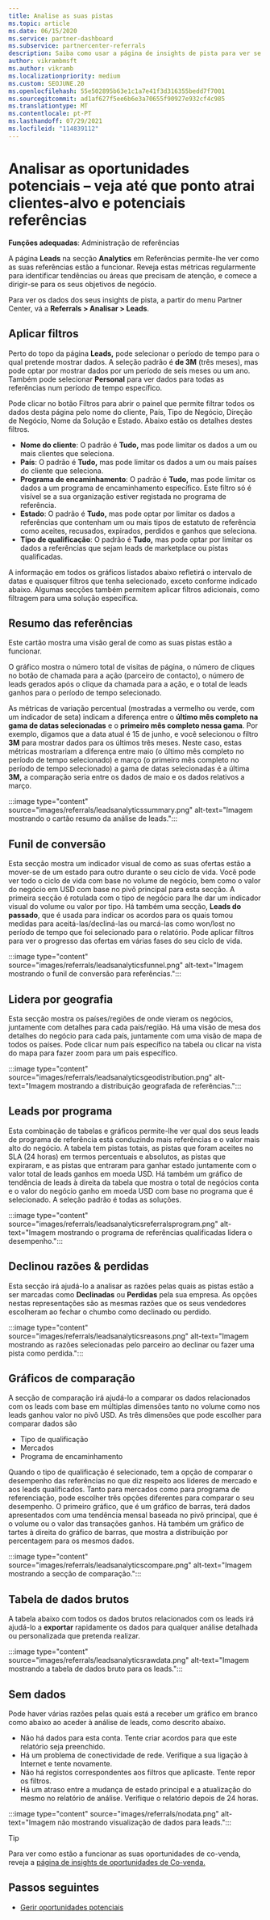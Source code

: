 ```yaml
---
title: Analise as suas pistas
ms.topic: article
ms.date: 06/15/2020
ms.service: partner-dashboard
ms.subservice: partnercenter-referrals
description: Saiba como usar a página de insights de pista para ver se está a captar a atenção dos seus clientes-alvo e a gerar referências.
author: vikrambmsft
ms.author: vikramb
ms.localizationpriority: medium
ms.custom: SEOJUNE.20
ms.openlocfilehash: 55e502895b63e1c1a7e41f3d316355bedd7f7001
ms.sourcegitcommit: ad1af627f5ee6b6e3a70655f90927e932cf4c985
ms.translationtype: MT
ms.contentlocale: pt-PT
ms.lasthandoff: 07/29/2021
ms.locfileid: "114839112"
---
```

# <a name="analyze-your-leads---see-how-well-you-attract-target-customers-and-potential-referrals"></a>Analisar as oportunidades potenciais – veja até que ponto atrai clientes-alvo e potenciais referências
<!-- 
https://go.microsoft.com/fwlink/?linkid=849120
-->

**Funções adequadas**: Administração de referências

A página **Leads** na secção **Analytics** em Referências permite-lhe ver como as suas referências estão a funcionar. Reveja estas métricas regularmente para identificar tendências ou áreas que precisam de atenção, e comece a dirigir-se para os seus objetivos de negócio.

Para ver os dados dos seus insights de pista, a partir do menu Partner Center, vá a **Referrals > Analisar > Leads**.

## <a name="apply-filters"></a>Aplicar filtros

Perto do topo da página **Leads,** pode selecionar o período de tempo para o qual pretende mostrar dados. A seleção padrão é **de 3M** (três meses), mas pode optar por mostrar dados por um período de seis meses ou um ano. Também pode selecionar **Personal** para ver dados para todas as referências num período de tempo específico.

Pode clicar no botão Filtros para abrir o painel que permite filtrar todos os dados desta página pelo nome do cliente, País, Tipo de Negócio, Direção de Negócio, Nome da Solução e Estado. Abaixo estão os detalhes destes filtros.

- **Nome do cliente**: O padrão é **Tudo,** mas pode limitar os dados a um ou mais clientes que seleciona.
- **País**: O padrão é **Tudo,** mas pode limitar os dados a um ou mais países do cliente que seleciona.
- **Programa de encaminhamento**: O padrão é **Tudo,** mas pode limitar os dados a um programa de encaminhamento específico. Este filtro só é visível se a sua organização estiver registada no programa de referência.
- **Estado**: O padrão é **Tudo,** mas pode optar por limitar os dados a referências que contenham um ou mais tipos de estatuto de referência como aceites, recusados, expirados, perdidos e ganhos que seleciona.
- **Tipo de qualificação**: O padrão é **Tudo,** mas pode optar por limitar os dados a referências que sejam leads de marketplace ou pistas qualificadas.

A informação em todos os gráficos listados abaixo refletirá o intervalo de datas e quaisquer filtros que tenha selecionado, exceto conforme indicado abaixo. Algumas secções também permitem aplicar filtros adicionais, como filtragem para uma solução específica.

## <a name="referrals-summary"></a>Resumo das referências

Este cartão mostra uma visão geral de como as suas pistas estão a funcionar.

O gráfico mostra o número total de visitas de página, o número de cliques no botão de chamada para a ação (parceiro de contacto), o número de leads gerados após o clique da chamada para a ação, e o total de leads ganhos para o período de tempo selecionado.

As métricas de variação percentual (mostradas a vermelho ou verde, com um indicador de seta) indicam a diferença entre o **último mês completo na gama de datas selecionadas** e o **primeiro mês completo nessa gama**. Por exemplo, digamos que a data atual é 15 de junho, e você selecionou o filtro **3M** para mostrar dados para os últimos três meses. Neste caso, estas métricas mostrariam a diferença entre maio (o último mês completo no período de tempo selecionado) e março (o primeiro mês completo no período de tempo selecionado) a gama de datas selecionadas é a última **3M,** a comparação seria entre os dados de maio e os dados relativos a março.

:::image type="content" source="images/referrals/leadsanalyticssummary.png" alt-text="Imagem mostrando o cartão resumo da análise de leads.":::

## <a name="conversion-funnel"></a>Funil de conversão

Esta secção mostra um indicador visual de como as suas ofertas estão a mover-se de um estado para outro durante o seu ciclo de vida. Você pode ver todo o ciclo de vida com base no volume de negócio, bem como o valor do negócio em USD com base no pivô principal para esta secção. A primeira secção é rotulada com o tipo de negócio para lhe dar um indicador visual do volume ou valor por tipo. Há também uma secção, **Leads do passado**, que é usada para indicar os acordos para os quais tomou medidas para aceitá-las/decliná-las ou marcá-las como won/lost no período de tempo que foi selecionado para o relatório. Pode aplicar filtros para ver o progresso das ofertas em várias fases do seu ciclo de vida.

:::image type="content" source="images/referrals/leadsanalyticsfunnel.png" alt-text="Imagem mostrando o funil de conversão para referências.":::

## <a name="leads-by-geography"></a>Lidera por geografia

Esta secção mostra os países/regiões de onde vieram os negócios, juntamente com detalhes para cada país/região. Há uma visão de mesa dos detalhes do negócio para cada país, juntamente com uma visão de mapa de todos os países. Pode clicar num país específico na tabela ou clicar na vista do mapa para fazer zoom para um país específico.

:::image type="content" source="images/referrals/leadsanalyticsgeodistribution.png" alt-text="Imagem mostrando a distribuição geografada de referências.":::

## <a name="leads-by-program"></a>Leads por programa

Esta combinação de tabelas e gráficos permite-lhe ver qual dos seus leads de programa de referência está conduzindo mais referências e o valor mais alto do negócio.
A tabela tem pistas totais, as pistas que foram aceites no SLA (24 horas) em termos percentuais e absolutos, as pistas que expiraram, e as pistas que entraram para ganhar estado juntamente com o valor total de leads ganhos em moeda USD. Há também um gráfico de tendência de leads à direita da tabela que mostra o total de negócios conta e o valor do negócio ganho em moeda USD com base no programa que é selecionado. A seleção padrão é todas as soluções.

:::image type="content" source="images/referrals/leadsanalyticsreferralsprogram.png" alt-text="Imagem mostrando o programa de referências qualificadas lidera o desempenho.":::

## <a name="declined--lost-reasons"></a>Declinou razões & perdidas

Esta secção irá ajudá-lo a analisar as razões pelas quais as pistas estão a ser marcadas como **Declinadas** ou **Perdidas** pela sua empresa. As opções nestas representações são as mesmas razões que os seus vendedores escolheram ao fechar o chumbo como declinado ou perdido.

:::image type="content" source="images/referrals/leadsanalyticsreasons.png" alt-text="Imagem mostrando as razões selecionadas pelo parceiro ao declinar ou fazer uma pista como perdida.":::

## <a name="comparison-charts"></a>Gráficos de comparação

A secção de comparação irá ajudá-lo a comparar os dados relacionados com os leads com base em múltiplas dimensões tanto no volume como nos leads ganhou valor no pivô USD.
As três dimensões que pode escolher para comparar dados são

- Tipo de qualificação
- Mercados
- Programa de encaminhamento

Quando o tipo de qualificação é selecionado, tem a opção de comparar o desempenho das referências no que diz respeito aos líderes de mercado e aos leads qualificados. Tanto para mercados como para programa de referenciação, pode escolher três opções diferentes para comparar o seu desempenho. O primeiro gráfico, que é um gráfico de barras, terá dados apresentados com uma tendência mensal baseada no pivô principal, que é o volume ou o valor das transações ganhos. Há também um gráfico de tartes à direita do gráfico de barras, que mostra a distribuição por percentagem para os mesmos dados.

:::image type="content" source="images/referrals/leadsanalyticscompare.png" alt-text="Imagem mostrando a secção de comparação.":::

## <a name="raw-data-table"></a>Tabela de dados brutos

A tabela abaixo com todos os dados brutos relacionados com os leads irá ajudá-lo a **exportar** rapidamente os dados para qualquer análise detalhada ou personalizada que pretenda realizar.

:::image type="content" source="images/referrals/leadsanalyticsrawdata.png" alt-text="Imagem mostrando a tabela de dados bruto para os leads.":::

## <a name="no-data"></a>Sem dados

Pode haver várias razões pelas quais está a receber um gráfico em branco como abaixo ao aceder à análise de leads, como descrito abaixo.

- Não há dados para esta conta. Tente criar acordos para que este relatório seja preenchido.
- Há um problema de conectividade de rede. Verifique a sua ligação à Internet e tente novamente.
- Não há registos correspondentes aos filtros que aplicaste. Tente repor os filtros.
- Há um atraso entre a mudança de estado principal e a atualização do mesmo no relatório de análise. Verifique o relatório depois de 24 horas.

:::image type="content" source="images/referrals/nodata.png" alt-text="Imagem não mostrando visualização de dados para leads.":::

> [!TIP]
> Para ver como estão a funcionar as suas oportunidades de co-venda, reveja a [página de insights de oportunidades de Co-venda.](referral-insights.md)

## <a name="next-steps"></a>Passos seguintes

- [Gerir oportunidades potenciais](manage-leads.md)
